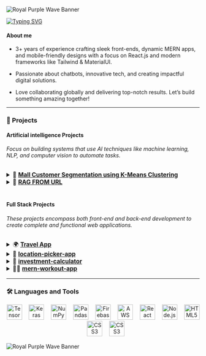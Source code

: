 ![Royal Purple Wave Banner](https://capsule-render.vercel.app/api?type=waving&color=7851A9&height=120&section=header)


<a href="https://git.io/typing-svg"><img src="https://readme-typing-svg.demolab.com?font=Fira+Code&pause=1000&color=7851A9&width=435&lines=Hi%2C+i'm+Saad+Bin+Wasi!+;Welcome+to+My+Coding+Journey.;Exploring+the+Tech+Universe.;Building+Tomorrow%2C+Today." alt="Typing SVG" /></a>



<p align='center' >

 <h4>About me </h4>

- 3+ years of experience crafting sleek front-ends, dynamic MERN apps, and mobile-friendly designs with a focus on React.js and modern frameworks like Tailwind & MaterialUI.

- Passionate about chatbots, innovative tech, and creating impactful digital solutions.

- Love collaborating globally and delivering top-notch results. Let’s build something amazing together!

</p>

<hr/>

<h3 align="left">🚀 Projects</h3>

<div align="left">
  <h4><strong>Artificial intelligence Projects</strong></h4>
  <h6 align="left"> Focus on building systems that use AI techniques like machine learning, NLP, and computer vision to automate tasks. </h6>
  <div align="left">
    <ul style="list-style-type: none; padding: 0; font-size: 1.1em;">
      <details>
        <summary>🤖
          <a href="https://github.com/saadbinwasi/-K-Means-Clustering" target="_blank">
            <strong>Mall Customer Segmentation using K-Means Clustering</strong>
          </a>
        </summary>
        <samp>
         In This Project, we dive into customer segmentation using K-Means Clustering, a popular unsupervised machine learning algorithm. This technique helps businesses understand their customers better by grouping them based on spending behavior, annual income, and other key factors.
        </samp>
      </details>
       <details>
        <summary>🤖
          <a href="https://github.com/saadbinwasi/rag-url" target="_blank">
            <strong>RAG FROM URL</strong>
          </a>
        </summary>
        <samp>
        a large language model (LLM) is used to answer questions based on the retrieved data.
        </samp>
      </details>
    </ul>
  </div>
</div>

<img height="5"/>

<div align="left">
  <h4><strong>Full Stack Projects</strong></h4>
  <h6 align="left"> These projects encompass both front-end and back-end development to create complete and functional web applications. </h6>
  <div align="left">
    <ul style="list-style-type: none; padding: 0; font-size: 1.1em;">
      <details>
        <summary>🌍
          <a href="https://github.com/saadbinwasi/TravelApp" target="_blank">
            <strong>Travel App</strong>
          </a>
        </summary>
        <samp>
        A full-stack web application that helps users explore destinations, book flights, and plan their travel itinerary.
        </samp>
      </details>
      <details>
        <summary> 📍
          <a href="https://github.com/saadbinwasi/location-picker-app-" target="_blank">
            <strong>location-picker-app</strong>
          </a>
        </summary>
        <samp>
          A web app that allows users to easily select and save their preferred locations on a map for various purposes.
        </samp>
      </details>
      <details>
        <summary>💸
          <a href="https://github.com/saadbinwasi/investment-calculator-" target="_blank">
            <strong>investment-calculator</strong>
          </a>
        </summary>
        <samp>
         A tool that helps users calculate potential returns on their investments by inputting different variables like amount, rate of return, and time.
        </samp>
      </details>
      <details>
        <summary>🏋️‍♂️
          <a href="https://github.com/saadbinwasi/mern-workout-app" target="_blank">
            <strong>mern-workout-app</strong>
          </a>
        </summary>
        <samp>
         A fitness application built with the MERN stack that allows users to track their workouts, set goals, and monitor progress.
        </samp>
      </details>
    </ul>
  </div>
</div>

<hr />

<h3 align="left">🛠 Languages and Tools</h3>

<img height="1"/>

<div align="center">
  <img src="https://www.vectorlogo.zone/logos/tensorflow/tensorflow-icon.svg" height="40" alt="TensorFlow logo" />
  <img width="10" />
  <img src="https://icon.icepanel.io/Technology/svg/Keras.svg" height="40" alt="Keras logo" />
  <img width="10" />
  <img src="https://cdn.worldvectorlogo.com/logos/numpy-1.svg" height="40" alt="NumPy logo" />
  <img width="10" />
  <img src="https://icon.icepanel.io/Technology/png-shadow-512/Pandas.png" height="40" alt="Pandas logo" />
  <img width="10" />
  <img src="https://cdn.jsdelivr.net/gh/devicons/devicon/icons/firebase/firebase-plain-wordmark.svg" height="40" alt="Firebase logo" />
  <img width="10" />
  <img src="https://cdn.jsdelivr.net/gh/devicons/devicon/icons/amazonwebservices/amazonwebservices-line-wordmark.svg" height="40" alt="AWS logo" />
  <img width="10" />
  <img src="https://cdn.jsdelivr.net/gh/devicons/devicon/icons/react/react-original-wordmark.svg" height="40" alt="React logo" />
  <img width="10" />
  <img src="https://cdn.jsdelivr.net/gh/devicons/devicon/icons/nodejs/nodejs-original-wordmark.svg" height="40" alt="Node.js logo" />
  <img width="10" />
  <img src="https://cdn.jsdelivr.net/gh/devicons/devicon/icons/html5/html5-original-wordmark.svg" height="40" alt="HTML5 logo" />
  <img width="10" />
  <img src="https://cdn.jsdelivr.net/gh/devicons/devicon/icons/css3/css3-original-wordmark.svg" height="40" alt="CSS3 logo" />
   <img width="10" />
  <img src="https://cdn.worldvectorlogo.com/logos/react-native-1.svg" height="40" alt="CSS3 logo" />

</div>

<img height="1"/>

![Royal Purple Wave Banner](https://capsule-render.vercel.app/api?type=waving&color=7851A9&height=120&section=footer&text=Thanks%20for%20stopping%20by!%20Happy%20coding!&fontSize=14&fontColor=808080&fontAlignY=87)


